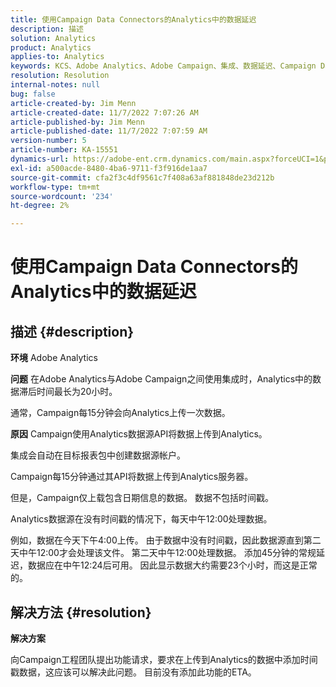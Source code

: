 ```yaml
---
title: 使用Campaign Data Connectors的Analytics中的数据延迟
description: 描述
solution: Analytics
product: Analytics
applies-to: Analytics
keywords: KCS、Adobe Analytics、Adobe Campaign、集成、数据延迟、Campaign Data Connectors、时间戳、时间戳
resolution: Resolution
internal-notes: null
bug: false
article-created-by: Jim Menn
article-created-date: 11/7/2022 7:07:26 AM
article-published-by: Jim Menn
article-published-date: 11/7/2022 7:07:59 AM
version-number: 5
article-number: KA-15551
dynamics-url: https://adobe-ent.crm.dynamics.com/main.aspx?forceUCI=1&pagetype=entityrecord&etn=knowledgearticle&id=a15466d0-6a5e-ed11-9561-6045bd0065f9
exl-id: a500acde-8480-4ba6-9711-f3f916de1aa7
source-git-commit: cfa2f3c4df9561c7f408a63af881848de23d212b
workflow-type: tm+mt
source-wordcount: '234'
ht-degree: 2%

---
```


# 使用Campaign Data Connectors的Analytics中的数据延迟

## 描述 {#description}


<b>环境</b>
Adobe Analytics

<b>问题</b>
在Adobe Analytics与Adobe Campaign之间使用集成时，Analytics中的数据滞后时间最长为20小时。

通常，Campaign每15分钟会向Analytics上传一次数据。

<b>原因</b>
Campaign使用Analytics数据源API将数据上传到Analytics。

集成会自动在目标报表包中创建数据源帐户。

Campaign每15分钟通过其API将数据上传到Analytics服务器。

但是，Campaign仅上载包含日期信息的数据。 数据不包括时间戳。

Analytics数据源在没有时间戳的情况下，每天中午12:00处理数据。

例如，数据在今天下午4:00上传。 由于数据中没有时间戳，因此数据源直到第二天中午12:00才会处理该文件。 第二天中午12:00处理数据。 添加45分钟的常规延迟，数据应在中午12:24后可用。 因此显示数据大约需要23个小时，而这是正常的。


## 解决方法 {#resolution}


<b>解决方案</b>

向Campaign工程团队提出功能请求，要求在上传到Analytics的数据中添加时间戳数据，这应该可以解决此问题。 目前没有添加此功能的ETA。

